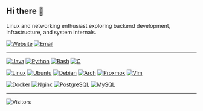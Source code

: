## Hi there 👋

Linux and networking enthusiast exploring backend development, infrastructure, and system internals.

[![Website](https://img.shields.io/badge/blog-anagogistis.com-black?style=flat-square&logo=hugo)](https://anagogistis.com)
[![Email](https://img.shields.io/badge/contact-email-black?style=flat-square&logo=gmail)](mailto:me@anagogistis.com)

---

[![Java](https://img.shields.io/badge/Java-ED8B00?style=flat-square&logo=java&logoColor=white)](https://www.java.com)
[![Python](https://img.shields.io/badge/Python-3776AB?style=flat-square&logo=python&logoColor=white)](https://www.python.org)
[![Bash](https://img.shields.io/badge/Bash-4EAA25?style=flat-square&logo=gnubash&logoColor=white)](https://www.gnu.org/software/bash/)
[![C](https://img.shields.io/badge/C-00599C?style=flat-square&logo=c&logoColor=white)](https://en.wikipedia.org/wiki/C_(programming_language))
<!-- [![Go](https://img.shields.io/badge/Go-00ADD8?style=flat-square&logo=go&logoColor=white)](https://golang.org) --> 

[![Linux](https://img.shields.io/badge/Linux-FCC624?style=flat-square&logo=linux&logoColor=black)](https://kernel.org)
[![Ubuntu](https://img.shields.io/badge/Ubuntu-E95420?style=flat-square&logo=ubuntu&logoColor=white)](https://ubuntu.com)
[![Debian](https://img.shields.io/badge/Debian-A81D33?style=flat-square&logo=debian&logoColor=white)](https://debian.org)
[![Arch](https://img.shields.io/badge/Arch_Linux-1793D1?style=flat-square&logo=arch-linux&logoColor=white)](https://archlinux.org)
[![Proxmox](https://img.shields.io/badge/Proxmox-333333?style=flat-square&logo=proxmox&logoColor=white)](https://www.proxmox.com)
[![Vim](https://img.shields.io/badge/Vim-019733?style=flat-square&logo=vim&logoColor=white)](https://www.vim.org)

[![Docker](https://img.shields.io/badge/Docker-2496ED?style=flat-square&logo=docker&logoColor=white)](https://www.docker.com)
[![Nginx](https://img.shields.io/badge/Nginx-009639?style=flat-square&logo=nginx&logoColor=white)](https://nginx.org)
[![PostgreSQL](https://img.shields.io/badge/PostgreSQL-4169E1?style=flat-square&logo=postgresql&logoColor=white)](https://www.postgresql.org)
[![MySQL](https://img.shields.io/badge/MySQL-4479A1?style=flat-square&logo=mysql&logoColor=white)](https://www.mysql.com)

---

![Visitors](https://api.visitorbadge.io/api/visitors?path=https%3A%2F%2Fgithub.com%2Fanagogistis&countColor=%23263759)
